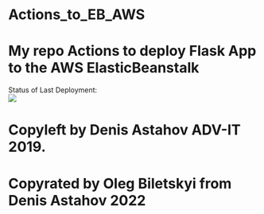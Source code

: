 # Actions_to_EB_AWS
# My repo Actions to deploy Flask App to the AWS ElasticBeanstalk


Status of Last Deployment:<br>
<img src="https://github.com/adv4000/github-actions-part-2-cicd-to-aws/workflows/CI-CD-Pipeline-to-AWS-ElasticBeastalk/badge.svg?branch=master"><br>


# Copyleft by Denis Astahov ADV-IT 2019.
# Copyrated by Oleg Biletskyi from Denis Astahov 2022
